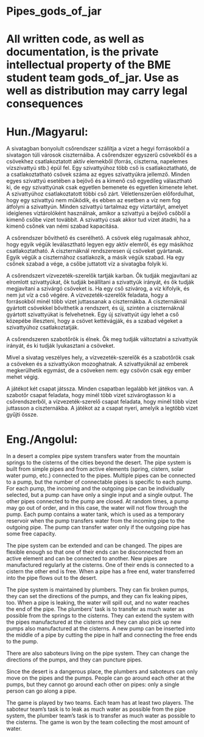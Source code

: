 # Pipes_gods_of_jar 



# All written code, as well as documentation, is the private intellectual property of the BME student team gods_of_jar. Use as well as distribution may carry legal consequences

# Hun./Magyarul:

A sivatagban bonyolult csőrendszer szállítja a vizet a hegyi forrásokból a sivatagon túli városok ciszternáiba. A csőrendszer egyszerű csövekből és a csövekhez csatlakoztatott aktív elemekből (forrás, ciszterna, napelemes vízszivattyú stb.) épül fel. Egy szivattyúhoz több cső is csatlakoztatható, de a csatlakoztatható csövek száma az egyes szivattyúkra jellemző. Minden egyes szivattyú esetében a bejövő és a kimenő cső egyedileg választható ki, de egy szivattyúnak csak egyetlen bemenete és egyetlen kimenete lehet. A szivattyúhoz csatlakoztatott többi cső zárt. Véletlenszerűen előfordulhat, hogy egy szivattyú nem működik, és ebben az esetben a víz nem fog átfolyni a szivattyún. Minden szivattyú tartalmaz egy víztartályt, amelyet ideiglenes víztárolóként használnak, amikor a szivattyú a bejövő csőből a kimenő csőbe vizet továbbít. A szivattyú csak akkor tud vizet átadni, ha a kimenő csőnek van némi szabad kapacitása.

A csőrendszer bővíthető és cserélhető. A csövek elég rugalmasak ahhoz, hogy egyik végük leválasztható legyen egy aktív elemről, és egy másikhoz csatlakoztatható. A ciszternáknál rendszeresen új csöveket gyártanak. Egyik végük a ciszternához csatlakozik, a másik végük szabad. Ha egy csőnek szabad a vége, a csőbe juttatott víz a sivatagba folyik ki.

A csőrendszert vízvezeték-szerelők tartják karban. Ők tudják megjavítani az elromlott szivattyúkat, ők tudják beállítani a szivattyúk irányát, és ők tudják megjavítani a szivárgó csöveket is. Ha egy cső szivárog, a víz kifolyik, és nem jut víz a cső végére. A vízvezeték-szerelők feladata, hogy a forrásokból minél több vizet juttassanak a ciszternákba. A ciszternáknál gyártott csövekkel bővíthetik a rendszert, és új, szintén a ciszternáknál gyártott szivattyúkat is felvehetnek. Egy új szivattyút úgy lehet a cső közepébe illeszteni, hogy a csövet kettévágják, és a szabad végeket a szivattyúhoz csatlakoztatják.

A csőrendszeren szabotőrök is élnek. Ők meg tudják változtatni a szivattyúk irányát, és ki tudják lyukasztani a csöveket.

Mivel a sivatag veszélyes hely, a vízvezeték-szerelők és a szabotőrök csak a csöveken és a szivattyúkon mozoghatnak. A szivattyúknál az emberek megkerülhetik egymást, de a csöveken nem: egy csövön csak egy ember mehet végig.

A játékot két csapat játssza. Minden csapatban legalább két játékos van. A szabotőr csapat feladata, hogy minél több vizet szivárogtasson ki a csőrendszerből, a vízvezeték-szerelő csapat feladata, hogy minél több vizet juttasson a ciszternákba. A játékot az a csapat nyeri, amelyik a legtöbb vizet gyűjti össze.

# Eng./Angolul:

In a desert a complex pipe system transfers water from the mountain springs to the cisterns of the cities beyond the desert. The pipe system is built from simple pipes and from active elements (spring, cistern, solar water pump, etc.) connected to the pipes. Multiple pipes can be connected to a pump, but the number of connectable pipes is specific to each pump. For each pump, the incoming and the outgoing pipe can be individually selected, but a pump can have only a single input and a single output. The other pipes connected to the pump are closed. At random times, a pump may go out of order, and in this case, the water will not flow through the pump. Each pump contains a water tank, which is used as a temporary reservoir when the pump transfers water from the incoming pipe to the outgoing pipe. The pump can transfer water only if the outgoing pipe has some free capacity.

The pipe system can be extended and can be changed. The pipes are flexible enough so that one of their ends can be disconnected from an active element and can be connected to another. New pipes are manufactured regularly at the cisterns. One of their ends is connected to a cistern the other end is free. When a pipe has a free end, water transferred into the pipe flows out to the desert.

The pipe system is maintained by plumbers. They can fix broken pumps, they can set the directions of the pumps, and they can fix leaking pipes, too. When a pipe is leaking, the water will spill out, and no water reaches the end of the pipe. The plumbers’ task is to transfer as much water as possible from the springs to the cisterns. They can extend the system with the pipes manufactured at the cisterns and they can also pick up new pumps also manufactured at the cisterns. A new pump can be inserted into the middle of a pipe by cutting the pipe in half and connecting the free ends to the pump.

There are also saboteurs living on the pipe system. They can change the directions of the pumps, and they can puncture pipes.

Since the desert is a dangerous place, the plumbers and saboteurs can only move on the pipes and the pumps. People can go around each other at the pumps, but they cannot go around each other on pipes: only a single person can go along a pipe.

The game is played by two teams. Each team has at least two players. The saboteur team’s task is to leak as much water as possible from the pipe system, the plumber team’s task is to transfer as much water as possible to the cisterns. The game is won by the team collecting the most amount of water.
